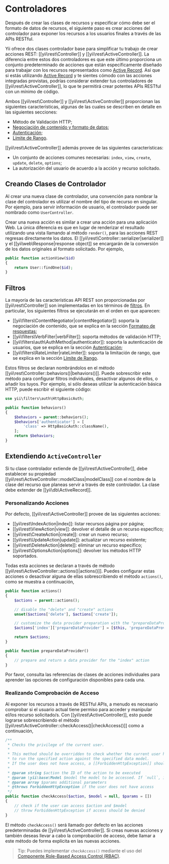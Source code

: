 Controladores
=============

Después de crear las clases de recursos y especificar cómo debe ser el formato de datos de recursos, el siguiente paso
es crear acciones del controlador para exponer los recursos a los usuarios finales a través de las APIs RESTful.

Yii ofrece dos clases controlador base para simplificar tu trabajo de crear acciones REST:
[[yii\rest\Controller]] y [[yii\rest\ActiveController]]. La diferencia entre estos dos controladores
es que este último proporciona un conjunto predeterminado de acciones que están específicamente diseñado para trabajar con
los recursos representados como [Active Record](db-active-record.md). Así que si estás utilizando [Active Record](db-active-record.md)
y te sientes cómodo con las acciones integradas provistas, podrías considerar extender tus controladores
de [[yii\rest\ActiveController]], lo que te permitirá crear potentes APIs RESTful con un mínimo de código.

Ambos [[yii\rest\Controller]] y [[yii\rest\ActiveController]] proporcionan las siguientes características,
algunas de las cuales se describen en detalle en las siguientes secciones:

* Método de Validación HTTP;
* [Negociación de contenido y formato de datos](rest-response-formatting.md);
* [Autenticación](rest-authentication.md);
* [Límite de Rango](rest-rate-limiting.md).

[[yii\rest\ActiveController]] además provee de las siguientes características:

* Un conjunto de acciones comunes necesarias: `index`, `view`, `create`, `update`, `delete`, `options`;
* La autorización del usuario de acuerdo a la acción y recurso solicitado.


## Creando Clases de Controlador <span id="creating-controller"></span>

Al crear una nueva clase de controlador, una convención para nombrar la clase del controlador es utilizar
el nombre del tipo de recurso en singular. Por ejemplo, para servir información de usuario,
el controlador puede ser nombrado como `UserController`.

Crear una nueva acción es similar a crear una acción para una aplicación Web. La única diferencia
es que en lugar de renderizar el resultado utilizando una vista llamando al método `render()`, para las acciones REST
regresas directamente los datos. El [[yii\rest\Controller::serializer|serializer]] y el
[[yii\web\Response|response object]] se encargarán de la conversión de los datos originales
al formato solicitado. Por ejemplo,

```php
public function actionView($id)
{
    return User::findOne($id);
}
```


## Filtros <span id="filters"></span>

La mayoría de las características API REST son proporcionadas por [[yii\rest\Controller]] son implementadas en los términos de [filtros](structure-filters.md).
En particular, los siguientes filtros se ejecutarán en el orden en que aparecen:

* [[yii\filters\ContentNegotiator|contentNegotiator]]: soporta la negociación de contenido, que se explica en
  la sección [Formateo de respuestas](rest-response-formatting.md);
* [[yii\filters\VerbFilter|verbFilter]]: soporta métodos de validación HTTP;
* [[yii\filters\auth\AuthMethod|authenticator]]: soporta la autenticación de usuarios, que se explica en
  la sección [Autenticación](rest-authentication.md);
* [[yii\filters\RateLimiter|rateLimiter]]: soporta la limitación de rango, que se explica en
  la sección [Límite de Rango](rest-rate-limiting.md).

Estos filtros se declaran nombrándolos en el método [[yii\rest\Controller::behaviors()|behaviors()]].
Puede sobrescribir este método para configurar filtros individuales, desactivar algunos de ellos, o añadir los tuyos.
Por ejemplo, si sólo deseas utilizar la autenticación básica HTTP, puede escribir el siguiente código:

```php
use yii\filters\auth\HttpBasicAuth;

public function behaviors()
{
    $behaviors = parent::behaviors();
    $behaviors['authenticator'] = [
        'class' => HttpBasicAuth::className(),
    ];
    return $behaviors;
}
```


## Extendiendo `ActiveController` <span id="extending-active-controller"></span>

Si tu clase controlador extiende de [[yii\rest\ActiveController]], debe establecer
su propiedad [[yii\rest\ActiveController::modelClass|modelClass]] con el nombre de la clase del recurso
que planeas servir a través de este controlador. La clase debe extender de [[yii\db\ActiveRecord]].


### Personalizando Acciones <span id="customizing-actions"></span>

Por defecto, [[yii\rest\ActiveController]] provee de las siguientes acciones:

* [[yii\rest\IndexAction|index]]: listar recursos página por página;
* [[yii\rest\ViewAction|view]]: devolver el detalle de un recurso específico;
* [[yii\rest\CreateAction|create]]: crear un nuevo recurso;
* [[yii\rest\UpdateAction|update]]: actualizar un recurso existente;
* [[yii\rest\DeleteAction|delete]]: eliminar un recurso específico;
* [[yii\rest\OptionsAction|options]]: devolver los métodos HTTP soportados.

Todas esta acciones se declaran a través de método [[yii\rest\ActiveController::actions()|actions()]].
Puedes configurar estas acciones o desactivar alguna de ellas sobrescribiendo el método `actions()`, como se muestra a continuación,

```php
public function actions()
{
    $actions = parent::actions();

    // disable the "delete" and "create" actions
    unset($actions['delete'], $actions['create']);

    // customize the data provider preparation with the "prepareDataProvider()" method
    $actions['index']['prepareDataProvider'] = [$this, 'prepareDataProvider'];

    return $actions;
}

public function prepareDataProvider()
{
    // prepare and return a data provider for the "index" action
}
```

Por favor, consulta las referencias de clases de acciones individuales para aprender las opciones de configuración disponibles para cada una.


### Realizando Comprobación de Acceso <span id="performing-access-check"></span>

Al exponer los recursos a través de RESTful APIs, a menudo es necesario comprobar si el usuario actual tiene permiso
para acceder y manipular el/los recurso solicitado/s. Con [[yii\rest\ActiveController]], esto puede lograrse
sobrescribiendo el método [[yii\rest\ActiveController::checkAccess()|checkAccess()]] como a continuación, 

```php
/**
 * Checks the privilege of the current user.
 *
 * This method should be overridden to check whether the current user has the privilege
 * to run the specified action against the specified data model.
 * If the user does not have access, a [[ForbiddenHttpException]] should be thrown.
 *
 * @param string $action the ID of the action to be executed
 * @param \yii\base\Model $model the model to be accessed. If `null`, it means no specific model is being accessed.
 * @param array $params additional parameters
 * @throws ForbiddenHttpException if the user does not have access
 */
public function checkAccess($action, $model = null, $params = [])
{
    // check if the user can access $action and $model
    // throw ForbiddenHttpException if access should be denied
}
```

El método `checkAccess()` será llamado por defecto en las acciones predeterminadas de [[yii\rest\ActiveController]]. Si creas
nuevas acciones y también deseas llevar a cabo la comprobación de acceso, debe llamar a este método de forma explícita en las nuevas acciones.

> Tip: Puedes implementar `checkAccess()` mediante el uso del [Componente Role-Based Access Control (RBAC)](security-authorization.md).
